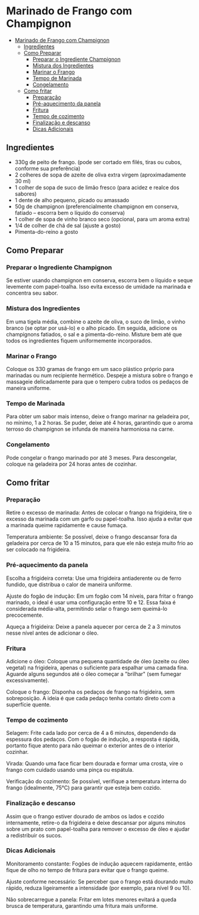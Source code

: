# Marinado de Frango com Champignon

- [Marinado de Frango com Champignon](#marinado-de-frango-com-champignon)
  - [Ingredientes](#ingredientes)
  - [Como Preparar](#como-preparar)
    - [Preparar o Ingrediente Champignon](#preparar-o-ingrediente-champignon)
    - [Mistura dos Ingredientes](#mistura-dos-ingredientes)
    - [Marinar o Frango](#marinar-o-frango)
    - [Tempo de Marinada](#tempo-de-marinada)
    - [Congelamento](#congelamento)
  - [Como fritar](#como-fritar)
    - [Preparação](#preparação)
    - [Pré-aquecimento da panela](#pré-aquecimento-da-panela)
    - [Fritura](#fritura)
    - [Tempo de cozimento](#tempo-de-cozimento)
    - [Finalização e descanso](#finalização-e-descanso)
    - [Dicas Adicionais](#dicas-adicionais)

## Ingredientes

- 330g de peito de frango. (pode ser cortado em filés, tiras ou cubos, conforme sua preferência)
- 2 colheres de sopa de azeite de oliva extra virgem (aproximadamente 30 ml)
- 1 colher de sopa de suco de limão fresco (para acidez e realce dos sabores)
- 1 dente de alho pequeno, picado ou amassado
- 50g de champignon (preferencialmente champignon em conserva, fatiado – escorra bem o líquido do conserva)
- 1 colher de sopa de vinho branco seco (opcional, para um aroma extra)
- 1/4 de colher de chá de sal (ajuste a gosto)
- Pimenta-do-reino a gosto

## Como Preparar

### Preparar o Ingrediente Champignon

Se estiver usando champignon em conserva, escorra bem o líquido e seque levemente com papel-toalha. Isso evita excesso de umidade na marinada e concentra seu sabor.

### Mistura dos Ingredientes

Em uma tigela média, combine o azeite de oliva, o suco de limão, o vinho branco (se optar por usá-lo) e o alho picado. Em seguida, adicione os champignons fatiados, o sal e a pimenta-do-reino. Misture bem até que todos os ingredientes fiquem uniformemente incorporados.

### Marinar o Frango

Coloque os 330 gramas de frango em um saco plástico próprio para marinadas ou num recipiente hermético. Despeje a mistura sobre o frango e massageie delicadamente para que o tempero cubra todos os pedaços de maneira uniforme.

### Tempo de Marinada

Para obter um sabor mais intenso, deixe o frango marinar na geladeira por, no mínimo, 1 a 2 horas. Se puder, deixe até 4 horas, garantindo que o aroma terroso do champignon se infunda de maneira harmoniosa na carne.

### Congelamento

Pode congelar o frango marinado por até 3 meses. Para descongelar, coloque na geladeira por 24 horas antes de cozinhar.

## Como fritar

### Preparação

Retire o excesso de marinada: Antes de colocar o frango na frigideira, tire o excesso da marinada com um garfo ou papel-toalha. Isso ajuda a evitar que a marinada queime rapidamente e cause fumaça.

Temperatura ambiente: Se possível, deixe o frango descansar fora da geladeira por cerca de 10 a 15 minutos, para que ele não esteja muito frio ao ser colocado na frigideira.

### Pré-aquecimento da panela

Escolha a frigideira correta: Use uma frigideira antiaderente ou de ferro fundido, que distribua o calor de maneira uniforme.

Ajuste do fogão de indução: Em um fogão com 14 níveis, para fritar o frango marinado, o ideal é usar uma configuração entre 10 e 12. Essa faixa é considerada média-alta, permitindo selar o frango sem queimá-lo precocemente.

Aqueça a frigideira: Deixe a panela aquecer por cerca de 2 a 3 minutos nesse nível antes de adicionar o óleo.

### Fritura

Adicione o óleo: Coloque uma pequena quantidade de óleo (azeite ou óleo vegetal) na frigideira, apenas o suficiente para espalhar uma camada fina. Aguarde alguns segundos até o óleo começar a "brilhar" (sem fumegar excessivamente).

Coloque o frango: Disponha os pedaços de frango na frigideira, sem sobreposição. A ideia é que cada pedaço tenha contato direto com a superfície quente.

### Tempo de cozimento

Selagem: Frite cada lado por cerca de 4 a 6 minutos, dependendo da espessura dos pedaços. Com o fogão de indução, a resposta é rápida, portanto fique atento para não queimar o exterior antes de o interior cozinhar.

Virada: Quando uma face ficar bem dourada e formar uma crosta, vire o frango com cuidado usando uma pinça ou espátula.

Verificação do cozimento: Se possível, verifique a temperatura interna do frango (idealmente, 75°C) para garantir que esteja bem cozido.

### Finalização e descanso

Assim que o frango estiver dourado de ambos os lados e cozido internamente, retire-o da frigideira e deixe descansar por alguns minutos sobre um prato com papel-toalha para remover o excesso de óleo e ajudar a redistribuir os sucos.

### Dicas Adicionais

Monitoramento constante: Fogões de indução aquecem rapidamente, então fique de olho no tempo de fritura para evitar que o frango queime.

Ajuste conforme necessário: Se perceber que o frango está dourando muito rápido, reduza ligeiramente a intensidade (por exemplo, para nível 9 ou 10).

Não sobrecarregue a panela: Fritar em lotes menores evitará a queda brusca de temperatura, garantindo uma fritura mais uniforme.